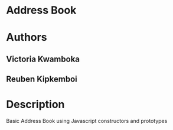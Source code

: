 # Address Book

# Authors 


## Victoria Kwamboka 
## Reuben Kipkemboi

# Description
Basic Address Book using Javascript constructors and prototypes